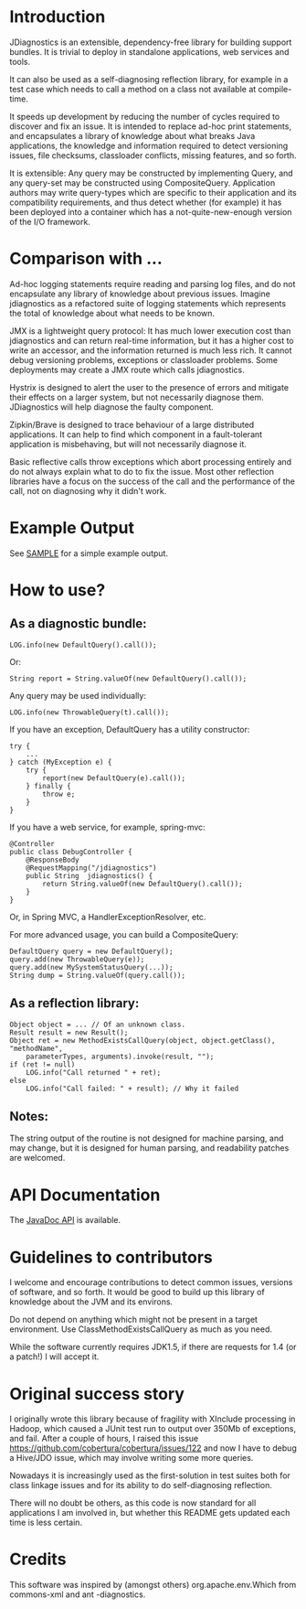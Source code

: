 # Introduction

JDiagnostics is an extensible, dependency-free library for building
support bundles. It is trivial to deploy in standalone applications,
web services and tools.

It can also be used as a self-diagnosing reflection library, for
example in a test case which needs to call a method on a class not
available at compile-time.

It speeds up development by reducing the number of cycles required
to discover and fix an issue. It is intended to replace ad-hoc print
statements, and encapsulates a library of knowledge about what breaks
Java applications, the knowledge and information required to detect
versioning issues, file checksums, classloader conflicts, missing
features, and so forth.

It is extensible: Any query may be constructed by implementing Query,
and any query-set may be constructed using CompositeQuery. Application
authors may write query-types which are specific to their application
and its compatibility requirements, and thus detect whether
(for example) it has been deployed into a container which has a
not-quite-new-enough version of the I/O framework.

# Comparison with ...

Ad-hoc logging statements require reading and parsing log files, and do
not encapsulate any library of knowledge about previous issues. Imagine
jdiagnostics as a refactored suite of logging statements which
represents the total of knowledge about what needs to be known.

JMX is a lightweight query protocol: It has much lower execution cost
than jdiagnostics and can return real-time information, but it has
a higher cost to write an accessor, and the information returned is
much less rich. It cannot debug versioning problems, exceptions or
classloader problems. Some deployments may create a JMX route which
calls jdiagnostics.

Hystrix is designed to alert the user to the presence of errors
and mitigate their effects on a larger system, but not necessarily
diagnose them. JDiagnostics will help diagnose the faulty component.

Zipkin/Brave is designed to trace behaviour of a large distributed
applications. It can help to find which component in a fault-tolerant
application is misbehaving, but will not necessarily diagnose it.

Basic reflective calls throw exceptions which abort processing
entirely and do not always explain what to do to fix the issue.
Most other reflection libraries have a focus on the success of the
call and the performance of the call, not on diagnosing why it
didn't work.

# Example Output

See [SAMPLE](SAMPLE) for a simple example output.

# How to use?

As a diagnostic bundle:
-----------------------

	LOG.info(new DefaultQuery().call());

Or:

	String report = String.valueOf(new DefaultQuery().call());

Any query may be used individually:

	LOG.info(new ThrowableQuery(t).call());

If you have an exception, DefaultQuery has a utility constructor:

	try {
		...
	} catch (MyException e) {
		try {
			report(new DefaultQuery(e).call());
		} finally {
			throw e;
		}
	}

If you have a web service, for example, spring-mvc:

	@Controller
	public class DebugController {
		@ResponseBody
		@RequestMapping("/jdiagnostics")
		public String  jdiagnostics() {
			return String.valueOf(new DefaultQuery().call());
		}
	}

Or, in Spring MVC, a HandlerExceptionResolver, etc.

For more advanced usage, you can build a CompositeQuery:

	DefaultQuery query = new DefaultQuery();
	query.add(new ThrowableQuery(e));
	query.add(new MySystemStatusQuery(...));
	String dump = String.valueOf(query.call());

As a reflection library:
------------------------

	Object object = ...	// Of an unknown class.
	Result result = new Result();
	Object ret = new MethodExistsCallQuery(object, object.getClass(), "methodName", 
		parameterTypes, arguments).invoke(result, "");
	if (ret != null)
		LOG.info("Call returned " + ret);
	else
		LOG.info("Call failed: " + result);	// Why it failed

Notes:
------

The string output of the routine is not designed for machine parsing,
and may change, but it is designed for human parsing, and readability
patches are welcomed.

# API Documentation

The [JavaDoc API](http://shevek.github.io/jdiagnostics/docs/javadoc/)
is available.

# Guidelines to contributors

I welcome and encourage contributions to detect common issues, versions
of software, and so forth. It would be good to build up this library
of knowledge about the JVM and its environs.

Do not depend on anything which might not be present in a target
environment. Use ClassMethodExistsCallQuery as much as you need.

While the software currently requires JDK1.5, if there are requests
for 1.4 (or a patch!) I will accept it.

# Original success story

I originally wrote this library because of fragility with XInclude
processing in Hadoop, which caused a JUnit test run to output over
350Mb of exceptions, and fail. After a couple of hours, I raised
this issue
	https://github.com/cobertura/cobertura/issues/122
and now I have to debug a Hive/JDO issue, which may involve writing
some more queries.

Nowadays it is increasingly used as the first-solution in test
suites both for class linkage issues and for its ability to do
self-diagnosing reflection.

There will no doubt be others, as this code is now standard for all
applications I am involved in, but whether this README gets updated
each time is less certain.

# Credits

This software was inspired by (amongst others) org.apache.env.Which
from commons-xml and ant -diagnostics.

